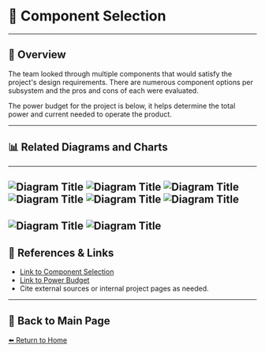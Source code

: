 # 📝 **Component Selection**

---

## 📖 **Overview**  
The team looked through multiple components that would satisfy the project's design requirements. There are numerous component options per subsystem and the pros and cons of each were evaluated. 

The power budget for the project is below, it helps determine the total power and current needed to operate the product. 

---

## 📊 **Related Diagrams and Charts**  

---
![Diagram Title](./image/304-Component-Selection-1.png)
![Diagram Title](./image/304-Component-Selection-2.png)
![Diagram Title](./image/304-Component-Selection-3.png)
![Diagram Title](./image/304-Component-Selection-4.png)
![Diagram Title](./image/304-Component-Selection-5.png)
![Diagram Title](./image/304-Component-Selection-6.png)
---
![Diagram Title](./image/Power-Budget1.png)
![Diagram Title](./image/Power-Budget2.png)
---

## 🔗 **References & Links**  
- [Link to Component Selection](https://docs.google.com/document/d/1kWYuAGZ4DDEa-Eb_hZqsf3toUmlS0YjSmsRxY7EymRY/edit?tab=t.0#heading=h.d3d2zocmnw0i)
- [Link to Power Budget](https://docs.google.com/spreadsheets/d/1ak7A8Na6I4434-JXlQxHVtz957ucP1a1/edit?gid=1452261071#gid=1452261071)
- Cite external sources or internal project pages as needed.  

---

## 🔄 **Back to Main Page**  
[⬅️ Return to Home](./index.md)
```
